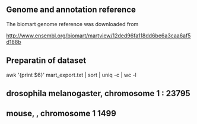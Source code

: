 ## Genome and annotation reference


The biomart  genome reference  was downloaded from 

http://www.ensembl.org/biomart/martview/12ded96fa118dd6be6a3caa6af5d188b


## Preparatin of dataset


awk '{print $6}'  mart_export.txt   | sort | uniq -c | wc -l


## drosophila melanogaster, chromosome 1 :  23795

##  mouse, , chromosome 1  1499